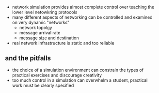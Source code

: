 
- network simulation provides almost complete control over teaching the lower level netowkring protocols 
- many different aspects of networking can be controlled and examined on very dynamic "networks"
	- network topolgy 
	- message arrival rate 
	- message size and destination 
- real network infrastructure is static and too reliable 

## and the pitfalls 
- the choice of a simulation environment can constrain the types of practical exercises and discourage creativity 
- too much control in a simulation can overwhelm a student, practical work must be clearly specified